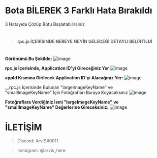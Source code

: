# Bota BİLEREK 3 Farklı Hata Bırakıldı
3 Hatayıda Çözüp Botu Başlatabilirsiniz
# 
#
> **rpc.js İÇERİSİNDE NEREYE NEYİN GELECEĞİ DETAYLI BELİRTİLDİ**
#

__Görünümü Bu Şekilde:__
![image](https://user-images.githubusercontent.com/69751083/201160700-667c3070-9bbe-470c-a7c2-13238a6af225.png)


__rpc.js İçerisinde, Application ID'yi Gireceğiniz Yer__
![image](https://user-images.githubusercontent.com/69751083/201162977-fe00d936-4d2a-452a-8ce0-70ae53dbe1e2.png)

 __appId Kısmına Girilecek Application ID'yi Alacağınız Yer:__
![image](https://user-images.githubusercontent.com/69751083/201161410-725b5cf1-0788-4217-8be6-f0334cd8670b.png)


__rpc.js İçerisinde Bulunan "largeImageKeyName" ve "smallImageKeyName" İçin Fotoğrafları Buraya Koyacaksınız
![image](https://user-images.githubusercontent.com/69751083/201161710-cc8b52b6-26c3-486f-a8dd-ff06fd61d1a5.png)

__Fotoğraflara Verdiğiniz İsmi "largeImageKeyName" ve "smallImageKeyName" Değerlerine Gireceksiniz:__
![image](https://user-images.githubusercontent.com/69751083/201162023-d7a821b2-d091-49d3-8a9b-e6dc4cdba8e1.png)

# 
# İLETİŞİM
> Discord: ArviS#0011

> İnstagram: @arvis_here

